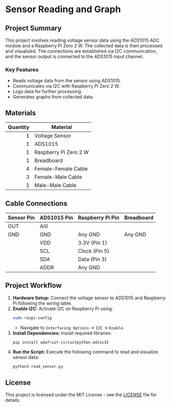 # Sensor Reading and Graph

## Project Summary

This project involves reading voltage sensor data using the ADS1015 ADC module and a Raspberry Pi Zero 2 W. The collected data is then processed and visualized. The connections are established via I2C communication, and the sensor output is connected to the ADS1015 input channel.

### Key Features
- Reads voltage data from the sensor using ADS1015.
- Communicates via I2C with Raspberry Pi Zero 2 W.
- Logs data for further processing.
- Generates graphs from collected data.

## Materials

| Quantity | Material              |
|---------:|----------------------|
|       1  | Voltage Sensor       |
|       1  | ADS1015              |
|       1  | Raspberry Pi Zero 2 W |
|       1  | Breadboard           |
|       4  | Female-Female Cable  |
|       3  | Female-Male Cable    |
|       1  | Male-Male Cable      |

## Cable Connections

| Sensor Pin | ADS1015 Pin | Raspberry Pi Pin | Breadboard |
|------------|------------|------------------|------------|
| OUT        | AI0        |                  |            |
| GND        | GND        | Any GND          | Any GND    |
|            | VDD        | 3.3V (Pin 1)     |            |
|            | SCL        | Clock (Pin 5)    |            |
|            | SDA        | Data (Pin 3)     |            |
|            | ADDR       | Any GND          |            |

## Project Workflow
1. **Hardware Setup:** Connect the voltage sensor to ADS1015 and Raspberry Pi following the wiring table.
2. **Enable I2C:** Activate I2C on Raspberry Pi using:
   ```sh
   sudo raspi-config
   ```
   - Navigate to `Interfacing Options` → `I2C` → `Enable`.
3. **Install Dependencies:** Install required libraries:
   ```sh
   pip install adafruit-circuitpython-ads1x15
   ```
4. **Run the Script:** Execute the following command to read and visualize sensor data:
   ```sh
   python3 read_sensor.py
   ```

## License

This project is licensed under the MIT License - see the [LICENSE](LICENSE) file for details.

